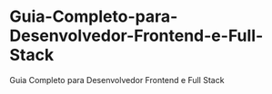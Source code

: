 # Guia-Completo-para-Desenvolvedor-Frontend-e-Full-Stack
Guia Completo para Desenvolvedor Frontend e Full Stack
